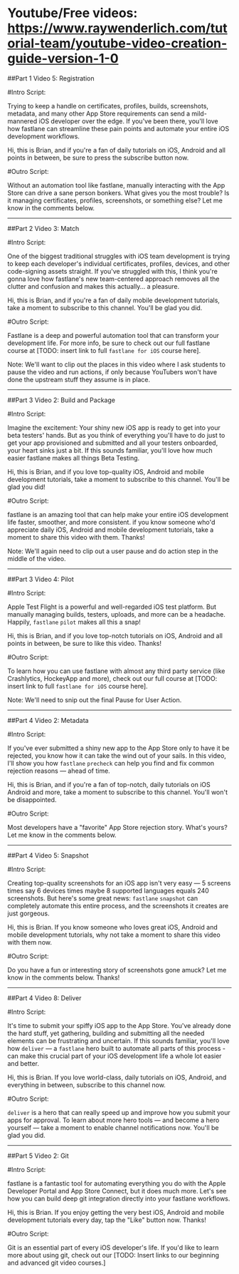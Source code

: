 # Youtube/Free videos: https://www.raywenderlich.com/tutorial-team/youtube-video-creation-guide-version-1-0

##Part 1 Video 5: Registration

#Intro Script:

Trying to keep a handle on certificates, profiles, builds, screenshots, metadata, and many other App Store requirements can send a mild-mannered iOS developer over the edge. If you've been there, you'll love how fastlane can streamline these pain points and automate your entire iOS development workflows. 

Hi, this is Brian, and if you're a fan of daily tutorials on iOS, Android and all points in between, be sure to press the subscribe button now.

#Outro Script:

Without an automation tool like fastlane, manually interacting with the App Store can drive a sane person bonkers. What gives you the most trouble? Is it managing certificates, profiles, screenshots, or something else? Let me know in the comments below.

---
##Part 2 Video 3: Match

#Intro Script:

One of the biggest traditional struggles with iOS team development is trying to keep each developer's individual certificates, profiles, devices, and other code-signing assets straight. If you've struggled with this, I think you're gonna love how fastlane's new team-centered approach removes all the clutter and confusion and makes this actually… a pleasure. 

Hi, this is Brian, and if you're a fan of daily mobile development tutorials, take a moment to subscribe to this channel. You'll be glad you did.

#Outro Script:

Fastlane is a deep and powerful automation tool that can transform your development life. For more info, be sure to check out our full fastlane course at [TODO: insert link to full `fastlane for iOS` course here].

Note: We'll want to clip out the places in this video where I ask students to pause the video and run actions, if only because YouTubers won't have done the upstream stuff they assume is in place. 

---
##Part 3 Video 2: Build and Package

#Intro Script:

Imagine the excitement: Your shiny new iOS app is ready to get into your beta testers' hands. But as you think of everything you'll have to do just to get your app provisioned and submitted and all your testers onboarded, your heart sinks just a bit. If this sounds familiar, you'll love how much easier fastlane makes all things Beta Testing.

Hi, this is Brian, and if you love top-quality iOS, Android and mobile development tutorials, take a moment to subscribe to this channel. You'll be glad you did!

#Outro Script:

fastlane is an amazing tool that can help make your entire iOS development life faster, smoother, and more consistent. if you know someone who'd appreciate daily iOS, Android and mobile development tutorials, take a moment to share this video with them. Thanks!

Note: We'll again need to clip out a user pause and do action step in the middle of the video.

---
##Part 3 Video 4: Pilot

#Intro Script:

Apple Test Flight is a powerful and well-regarded iOS test platform. But manually managing builds, testers, uploads, and more can be a headache. Happily, `fastlane` `pilot` makes all this a snap!

Hi, this is Brian, and if you love top-notch tutorials on iOS, Android and all points in between, be sure to like this video. Thanks!

#Outro Script:

To learn how you can use fastlane with almost any third party service (like Crashlytics, HockeyApp and more), check out our full course at [TODO: insert link to full `fastlane for iOS` course here].

Note: We'll need to snip out the final Pause for User Action.

---
##Part 4 Video 2: Metadata

#Intro Script:

If you've ever submitted a shiny new app to the App Store only to have it be rejected, you know how it can take the wind out of your sails. In this video, I'll show you how `fastlane` `precheck` can help you find and fix common rejection reasons — ahead of time.

Hi, this is Brian, and if you're a fan of top-notch, daily tutorials on iOS Android and more, take a moment to subscribe to this channel. You'll won't be disappointed.

#Outro Script:

Most developers have a "favorite" App Store rejection story. What's yours? Let me know in the comments below.

---
##Part 4 Video 5: Snapshot

#Intro Script:

Creating top-quality screenshots for an iOS app isn't very easy — 5 screens times say 6 devices times maybe 8 supported languages equals 240 screenshots. But here's some great news: `fastlane` `snapshot` can completely automate this entire process, and the screenshots it creates are just gorgeous.

Hi, this is Brian. If you know someone who loves great iOS, Android and mobile development tutorials, why not take a moment to share this video with them now.

#Outro Script:

Do you have a fun or interesting story of screenshots gone amuck? Let me know in the comments below. Thanks!

---
##Part 4 Video 8: Deliver

#Intro Script:

It's time to submit your spiffy iOS app to the App Store. You've already done the hard stuff, yet gathering, building and submitting all the needed elements can be frustrating and uncertain. If this sounds familiar, you'll love how `deliver` — a `fastlane` hero built to automate all parts of this process - can make this crucial part of your iOS development life a whole lot easier and better.

Hi, this is Brian. If you love world-class, daily tutorials on iOS, Android, and everything in between, subscribe to this channel now. 

#Outro Script:

`deliver` is a hero that can really speed up and improve how you submit your apps for approval. To learn about more hero tools — and become a hero yourself — take a moment to enable channel notifications now. You'll be glad you did.

---
##Part 5 Video 2: Git

#Intro Script:

fastlane is a fantastic tool for automating everything you do with the Apple Developer Portal and App Store Connect, but it does much more. Let's see how you can build deep git integration directly into your fastlane workflows.

Hi, this is Brian. If you enjoy getting the very best iOS, Android and mobile development tutorials every day, tap the "Like" button now. Thanks!

#Outro Script:

Git is an essential part of every iOS developer's life. If you'd like to learn more about using git, check out our [TODO: Insert links to our beginning and advanced git video courses.]
